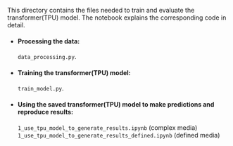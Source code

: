 This directory contains the files needed to train and evaluate the transformer(TPU) model. The notebook explains the corresponding code in detail.

<ul>

  <li><h4>Processing the data:</h4>
    <code>data_processing.py</code>.

  <li><h4>Training the transformer(TPU) model:</h4>
    <code>train_model.py</code>.
    
  <li><h4>Using the saved transformer(TPU) model to make predictions and reproduce results:</h4>
    <code>1_use_tpu_model_to_generate_results.ipynb</code> (complex media) <br>
    <code>1_use_tpu_model_to_generate_results_defined.ipynb</code> (defined media)


  
</ul>
